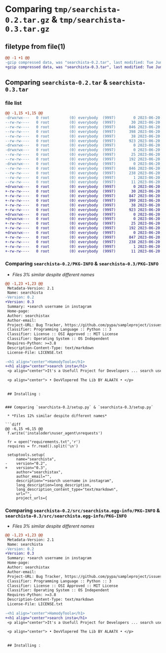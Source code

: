 # Comparing `tmp/searchista-0.2.tar.gz` & `tmp/searchista-0.3.tar.gz`

## filetype from file(1)

```diff
@@ -1 +1 @@
-gzip compressed data, was "searchista-0.2.tar", last modified: Tue Jun 20 13:29:33 2023, max compression
+gzip compressed data, was "searchista-0.3.tar", last modified: Tue Jun 20 14:22:30 2023, max compression
```

## Comparing `searchista-0.2.tar` & `searchista-0.3.tar`

### file list

```diff
@@ -1,15 +1,15 @@
-drwxrwx---   0 root         (0) everybody  (9997)        0 2023-06-20 13:29:33.085214 searchista-0.2/
--rw-rw----   0 root         (0) everybody  (9997)       30 2023-06-20 13:28:34.000000 searchista-0.2/LICENSE.txt
--rw-rw----   0 root         (0) everybody  (9997)      846 2023-06-20 13:29:33.077214 searchista-0.2/PKG-INFO
--rw-rw----   0 root         (0) everybody  (9997)      398 2023-06-20 13:18:01.000000 searchista-0.2/README.md
--rw-rw----   0 root         (0) everybody  (9997)       38 2023-06-20 13:29:33.085214 searchista-0.2/setup.cfg
--rw-rw----   0 root         (0) everybody  (9997)      923 2023-06-20 13:27:29.000000 searchista-0.2/setup.py
-drwxrwx---   0 root         (0) everybody  (9997)        0 2023-06-20 13:29:32.885214 searchista-0.2/src/
-drwxrwx---   0 root         (0) everybody  (9997)        0 2023-06-20 13:29:33.001214 searchista-0.2/src/searchista/
--rw-rw----   0 root         (0) everybody  (9997)       25 2023-06-20 13:27:21.000000 searchista-0.2/src/searchista/__init__.py
--rw-rw----   0 root         (0) everybody  (9997)      192 2023-06-20 13:14:48.000000 searchista-0.2/src/searchista/searchista.py
-drwxrwx---   0 root         (0) everybody  (9997)        0 2023-06-20 13:29:33.065214 searchista-0.2/src/searchista.egg-info/
--rw-rw----   0 root         (0) everybody  (9997)      846 2023-06-20 13:29:32.000000 searchista-0.2/src/searchista.egg-info/PKG-INFO
--rw-rw----   0 root         (0) everybody  (9997)      238 2023-06-20 13:29:32.000000 searchista-0.2/src/searchista.egg-info/SOURCES.txt
--rw-rw----   0 root         (0) everybody  (9997)        1 2023-06-20 13:29:32.000000 searchista-0.2/src/searchista.egg-info/dependency_links.txt
--rw-rw----   0 root         (0) everybody  (9997)       11 2023-06-20 13:29:32.000000 searchista-0.2/src/searchista.egg-info/top_level.txt
+drwxrwx---   0 root         (0) everybody  (9997)        0 2023-06-20 14:22:30.493467 searchista-0.3/
+-rw-rw----   0 root         (0) everybody  (9997)       30 2023-06-20 13:28:34.000000 searchista-0.3/LICENSE.txt
+-rw-rw----   0 root         (0) everybody  (9997)      847 2023-06-20 14:22:30.481467 searchista-0.3/PKG-INFO
+-rw-rw----   0 root         (0) everybody  (9997)      399 2023-06-20 14:21:38.000000 searchista-0.3/README.md
+-rw-rw----   0 root         (0) everybody  (9997)       38 2023-06-20 14:22:30.493467 searchista-0.3/setup.cfg
+-rw-rw----   0 root         (0) everybody  (9997)      923 2023-06-20 14:22:07.000000 searchista-0.3/setup.py
+drwxrwx---   0 root         (0) everybody  (9997)        0 2023-06-20 14:22:30.389467 searchista-0.3/src/
+drwxrwx---   0 root         (0) everybody  (9997)        0 2023-06-20 14:22:30.425467 searchista-0.3/src/searchista/
+-rw-rw----   0 root         (0) everybody  (9997)       25 2023-06-20 13:27:21.000000 searchista-0.3/src/searchista/__init__.py
+-rw-rw----   0 root         (0) everybody  (9997)      192 2023-06-20 13:14:48.000000 searchista-0.3/src/searchista/searchista.py
+drwxrwx---   0 root         (0) everybody  (9997)        0 2023-06-20 14:22:30.465467 searchista-0.3/src/searchista.egg-info/
+-rw-rw----   0 root         (0) everybody  (9997)      847 2023-06-20 14:22:30.000000 searchista-0.3/src/searchista.egg-info/PKG-INFO
+-rw-rw----   0 root         (0) everybody  (9997)      238 2023-06-20 14:22:30.000000 searchista-0.3/src/searchista.egg-info/SOURCES.txt
+-rw-rw----   0 root         (0) everybody  (9997)        1 2023-06-20 14:22:30.000000 searchista-0.3/src/searchista.egg-info/dependency_links.txt
+-rw-rw----   0 root         (0) everybody  (9997)       11 2023-06-20 14:22:30.000000 searchista-0.3/src/searchista.egg-info/top_level.txt
```

### Comparing `searchista-0.2/PKG-INFO` & `searchista-0.3/PKG-INFO`

 * *Files 3% similar despite different names*

```diff
@@ -1,23 +1,23 @@
 Metadata-Version: 2.1
 Name: searchista
-Version: 0.2
+Version: 0.3
 Summary: •search username in instagram
 Home-page: 
 Author: searchistax
 Author-email: 
 Project-URL: Bug Tracker, https://github.com/pypa/sampleproject/issues
 Classifier: Programming Language :: Python :: 3
 Classifier: License :: OSI Approved :: MIT License
 Classifier: Operating System :: OS Independent
 Requires-Python: >=3.8
 Description-Content-Type: text/markdown
 License-File: LICENSE.txt
 
-<h1 align="center">HamodyToola</h1>
+<h1 align="center">search insta</h1>
 <p align="center">It's a Usefull Project for Developers ... search username in instagram with word</p>
 
 <p align="center"> • DevVlopered The Lib BY ALAA7X • </p>
 
 
 ## Installing :
 ```
```

### Comparing `searchista-0.2/setup.py` & `searchista-0.3/setup.py`

 * *Files 12% similar despite different names*

```diff
@@ -6,15 +6,15 @@
 f.write('instaloder\nuser_agent\nrequests')
 
 fr = open("requirements.txt",'r')
 requires = fr.read().split('\n')
     
 setuptools.setup(
     name="searchista",
-    version="0.2",
+    version="0.3",
     author="searchistax",
     author_email="",
     description="•search username in instagram",
     long_description=long_description,
     long_description_content_type="text/markdown",
     url="",
     project_urls={
```

### Comparing `searchista-0.2/src/searchista.egg-info/PKG-INFO` & `searchista-0.3/src/searchista.egg-info/PKG-INFO`

 * *Files 3% similar despite different names*

```diff
@@ -1,23 +1,23 @@
 Metadata-Version: 2.1
 Name: searchista
-Version: 0.2
+Version: 0.3
 Summary: •search username in instagram
 Home-page: 
 Author: searchistax
 Author-email: 
 Project-URL: Bug Tracker, https://github.com/pypa/sampleproject/issues
 Classifier: Programming Language :: Python :: 3
 Classifier: License :: OSI Approved :: MIT License
 Classifier: Operating System :: OS Independent
 Requires-Python: >=3.8
 Description-Content-Type: text/markdown
 License-File: LICENSE.txt
 
-<h1 align="center">HamodyToola</h1>
+<h1 align="center">search insta</h1>
 <p align="center">It's a Usefull Project for Developers ... search username in instagram with word</p>
 
 <p align="center"> • DevVlopered The Lib BY ALAA7X • </p>
 
 
 ## Installing :
 ```
```

